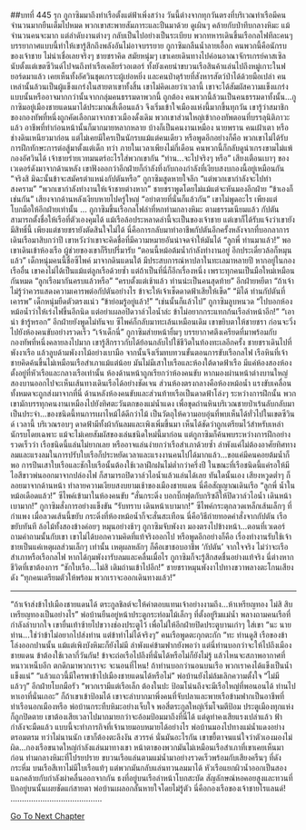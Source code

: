 ##บทที่ 445 รุก
กูกาซิมมาถึงท่าเรือตั้งแต่ฟ้าเพิ่งสว่าง
วันนี้ต่างจากทุกวันตรงที่บริเวณท่าเรือมีคนจำนวนมากยืนเต็มไปหมด พวกเขาสะพายสัมภาระและปืนมาด้วย ดูเผินๆ คล้ายกับป่าทึบกลางหิมะ แม้จำนวนคนจะมาก แต่ลำดับงานต่างๆ กลับเป็นไปอย่างเป็นระเบียบ พวกทหารเดินขึ้นเรือกลไฟทีละคนๆ บรรยากาศแบบนี้ทำให้เขารู้สึกถึงพลังอันไม่อาจบรรยาย
กูกาซิมกลืนน้ำลายเอื้อก
คนพวกนี้คือนักรบของเจ้าชาย
ไม่น่าเชื่อเลยจริงๆ ชายชราคิด สมัยหนุ่มๆ เขาเคยเดินทางไปค่อนอาณาจักรเกรย์คาสเซิล นับตั้งแต่เขตซีวินด์ไปจนถึงท่าเรือเคลียร์วอเตอร์ ทั้งยังเคยนำขบวนเรือสินค้าแล่นไปถึงหมู่เกาะในฟยอร์ดมาแล้ว เคยเห็นทั้งอัศวินชุดเกราะผู้เย่อหยิ่ง และคนป่าดุร้ายที่สังหารสัตว์ป่าได้ด้วยมือเปล่า คนเหล่านั้นล้วนเป็นผู้แข็งแกร่งในสายตาเขาทั้งสิ้น เขาไม่คิดเลยว่าเวลานี้ เขาจะได้สัมผัสความแข็งแกร่งแบบนั้นหรืออาจมากกว่านั้นจากกลุ่มคนธรรมดาพวกนี้
ถูกต้อง คนพวกนี้ล้วนเป็นคนธรรมดาทั้งนั้น...กูกาซิมอยู่เมืองชายแดนมาได้ประมาณสี่เดือนแล้ว จึงเริ่มเข้าใจเมืองแห่งนี้มากขึ้นทุกวัน เขารู้ว่าสมาชิกของกองทัพที่หนึ่งถูกคัดเลือกมาจากชาวเมืองดั้งเดิม พวกเขาส่วนใหญ่เข้ากองทัพตอนที่บรรลุนิติภาวะแล้ว อาชีพที่ทำก่อนหน้านั้นก็มากมายหลากหลาย บ้างก็เป็นคนงานเหมือง นายพราน คนเฝ้าเตา หรือช่างดินเหนียวมาก่อน แต่ไม่เคยมีใครเป็นนักรบแม้แต่คนเดียว หรือพูดอีกอย่างก็คือ พวกเขาไม่ได้รับการฝึกทักษะการต่อสู้มาตั้งแต่เด็ก
ทว่า ภายในเวลาเพียงไม่กี่เดือน คนพวกนี้ก็กลับดูน่าเกรงขามไม่แพ้กองอัศวินได้ เจ้าชายร่ายเวทมนตร์อะไรใส่พวกเขากัน
“ท่าน...จะไปจริงๆ หรือ” เสียงเตือนเบาๆ ของเวเดอร์ดังมาจากด้านหลัง เขาฟังออกว่าอีกฝ่ายก็กำลังทึ่งกับกองกำลังที่เงียบสงบกองนี้อยู่เหมือนกัน
“จริงสิ มิฉะนั้นข้าจะสมัครตำแหน่งกัปตันหรือ” กูกาซิมสูดหายใจลึก
“แต่พวกเขากำลังจะไปทำสงคราม”
“พวกเขากำลังทำงานให้เจ้าชายต่างหาก” ชายชราพูดโดยไม่แม้แต่จะหันมองอีกฝ่าย “ข้าเองก็เช่นกัน”
เสียงจากด้านหลังเงียบหายไปครู่ใหญ่ “อย่าตายที่นั่นก็แล้วกัน”
เขาไม่พูดอะไร เพียงแต่โบกมือให้อีกฝ่ายเท่านั้น
…
กูกาซิมขึ้นเรือกลไฟลำที่หกท่ามกลางหิมะ ตามธรรมเนียมแล้ว กัปตันสามารถตั้งชื่อให้เรือที่ตัวเองคุมได้ แม้เรือล้อประหลาดลำนี้จะเป็นของเจ้าชาย แต่เขาก็ได้รับแจ้งว่าเขายังมีสิทธิ์นี้
เพียงแต่ชายชรายังตัดสินใจไม่ได้
นี่คือการกลับมาทำอาชีพกัปตันอีกครั้งหลังจากที่บอกลาการเดินเรือมาสิบกว่าปี เขาหวังว่าเขาจะคิดชื่อที่มีความหมายอันน่าจดจำให้มันได้
“ลูกพี่ ท่านมาแล้ว!” พอเขาเดินเข้าห้องเรือ ผู้ช่วยของเขาก็รีบปรี่มารับ “ตอนนี้หม้อต้มน้ำกำลังทำงานอยู่ อีกประเดี๋ยวล้อก็หมุนแล้ว”
เด็กหนุ่มคนนี้ชื่อซีไพค์ มาจากดินแดนใต้ มีประสบการณ์หาปลาในทะเลมาหลายปี หากอยู่ในกองเรืออื่น เขาคงไม่ได้เป็นแม้แต่ลูกเรือด้วยซ้ำ แต่ถ้าเป็นที่นี่ก็อีกเรื่องหนึ่ง เพราะทุกคนเป็นมือใหม่เหมือนกันหมด
“ลูกเรือมากันครบแล้วหรือ”
“ครบตั้งแต่เช้าแล้ว ท่านน่ะเป็นคนสุดท้าย” อีกฝ่ายหยีตา
“ถ้าเจ้าไม่รู้ว่าควรแสดงความเคารพต่อกัปตันอย่างไร ข้าจะให้เจ้าเช็ดดาดฟ้าเสียให้เข็ด”
“มิได้ ท่านกัปตันที่เคารพ” เด็กหนุ่มยืดตัวตรงแน่ว “ข้าย่อมรู้อยู่แล้ว!”
“เช่นนั้นก็แล้วไป” กูกาซิมลูบหนวด “ไปบอกห้องหม้อน้ำว่าให้เร่งไฟขึ้นอีกนิด แต่อย่าเผลอปิดวาล์วไอน้ำล่ะ ข้าไม่อยากกระแทกก้นเรือลำหน้าอีก!”
“เอาน่า ข้ารู้หรอก” อีกฝ่ายยังพูดไม่ทันจบ ซีไพค์ก็กลับมาทะเล้นเหมือนเดิม เขาขยิบตาให้ชายชรา ก่อนจะวิ่งไปยังห้องคนขับอย่างรวดเร็ว
“เจ้าเด็กนี่” กูกาซิมส่ายหน้ายิ้มๆ บรรยากาศตึงเครียดที่มาพร้อมกับกองทัพที่หนึ่งคลายลงไปมาก เขารู้สึกราวกับได้ย้อนกลับไปใช้ชีวิตในท้องทะเลอีกครั้ง ชายชราเดินไปที่พังงาเรือ แล้วลูบด้ามพังงาไม้อย่างเบามือ จากนั้นจึงเริ่มทบทวนขั้นตอนการขับเรือกลไฟ
เรือหินที่เจ้าชายคิดค้นขึ้นไม่เหมือนเรือสำเภาแม้แต่น้อย มันไม่มีเสาใบเรือและห้องใต้ดาดฟ้าเรือ มีแค่ห้องสองห้องตั้งอยู่ที่หัวเรือและกลางเรือเท่านั้น ห้องด้านหน้าถูกเรียกว่าห้องคนขับ หากมองผ่านหน้าต่างบานใหญ่สองบานออกไปจะเห็นเส้นทางเดินเรือได้อย่างชัดเจน ส่วนห้องตรงกลางคือห้องหม้อน้ำ แรงขับเคลื่อนทั้งหมดจะถูกส่งมาจากที่นี่
ด้านหลังห้องคนขับและส่วนท้ายเรือเป็นดาดฟ้าโล่งๆ ระหว่างการฝึกนั้น พวกเขามักบรรทุกคนงานเหมืองไปยังทิศตะวันตกของแม่น้ำแดง เพื่อขุดถ่านหินบริเวณชายป่าเร้นลับกลับมาเป็นประจำ...ของชนิดนี้ทนการเผาไหม้ได้ดีกว่าไม้ เป็นวัตถุให้ความอบอุ่นที่พบเห็นได้ทั่วไปในเขตซีวินด์ เวลานี้ บริเวณรอบๆ ดาดฟ้ามีทั้งผ้ากันลมและเพิงเพิ่มขึ้นมา เห็นได้ชัดว่าถูกเตรียมไว้สำหรับเหล่านักรบโดยเฉพาะ
แม้จะไม่เคยสัมผัสของเล่นชนิดใหม่นี้มาก่อน แต่กูกาซิมก็ค้นพบระหว่างการฝึกอย่างรวดเร็วว่า เรือชนิดนี้แล่นไม่ยากเลย หรืออาจแล่นง่ายกว่าเรือสำเภาด้วยซ้ำ ลำพังแค่ไม่ต้องอาศัยทิศทางลมและแรงลมในการปรับใบเรือก็ประหยัดเวลาและแรงงานคนไปได้มากแล้ว...ขอแค่มีคนคอยต้มน้ำก็พอ การปีนเสาใบเรือและชักใบเรือนั้นต้องใช้เวลาฝึกฝนไม่ต่ำกว่าครึ่งปี ในขณะที่เรือชนิดนี้แค่รอให้มีไอสีขาวพ่นออกมาจากปล่องไฟ ก็สามารถปิดวาล์วไอน้ำแล้วแล่นได้เลย
ทันใดนั้นเอง เสียงหวูดต่ำๆ ก็ลอยมาจากด้านหน้า ทำลายความเงียบสงบยามเช้าของเมืองชายแดน
นี่คือสัญญาณเดินเรือ
“ลูกพี่ น้ำในหม้อเดือดแล้ว!” ซีไพค์เข้ามาในห้องคนขับ
“สั่นกระดิ่ง บอกบิ๊กฟุตกับกริซลีให้ปิดวาล์วไอน้ำ เดินหน้าเบามาก!” กูกาซิมสั่งการอย่างแข็งขัน
“รับทราบ เดินหน้าเบามาก!” ซีไพค์กระตุกลวดเหล็กเส้นเล็กๆ ที่กำแพง เมื่อลวดเส้นนี้ขยับ กระดิ่งที่ห้องหม้อน้ำก็จะสั่นสะเทือน นี่คือวิธีถ่ายทอดคำสั่งจากกัปตัน
เรือขยับทันที ล้อไม้ทั้งสองข้างค่อยๆ หมุนอย่างช้าๆ
กูกาซิมจับพังงา มองตรงไปข้างหน้า...ตอนที่เวเดอร์ถามคำถามนั้นกับเขา เขาไม่ได้บอกความคิดที่แท้จริงออกไป หรือพูดอีกอย่างก็คือ เรื่องทำงานรับใช้เจ้าชายเป็นแค่เหตุผลส่วนเล็กๆ เท่านั้น
เหตุผลหลักๆ ก็คือเขาชอบอาชีพ ‘กัปตัน’ จากใจจริง
ไม่ว่าจะเรือสำเภาหรือเรือกลไฟ หากได้กุมพังงารับลมและคลื่นเมื่อไร กูกาซิมก็จะรู้สึกสดชื่นอย่างแท้จริง
นี่ต่างหากชีวิตที่เขาต้องการ
“ชักใบเรือ...ไม่สิ เติมถ่านเข้าไปอีก!” ชายชราหมุนพังงาไปทางขวาพลางตะโกนเสียงดัง “ทุกคนเตรียมตัวให้พร้อม พวกเราจะออกเดินทางแล้ว!”
**********
“ถ้าเจ้าส่งข้าไปเมืองชายแดนได้ ตระกูลชิลต์จะให้ค่าตอบแทนเจ้าอย่างงามถึง...ห้าเหรียญทอง ไม่สิ สิบเหรียญทองเป็นอย่างไร” พ่อบ้านยืนอยู่หน้าประตูกระท่อมไม้เล็กๆ ที่ตั้งอยู่ริมแม่น้ำ พลางถามคนเรือที่กำลังลำบากใจ เขายื่นเท้าซ้ายไปขวางช่องประตูไว้ เพื่อไม่ให้อีกฝ่ายปิดประตูบานเก่าๆ ใส่เขา
“นะ นายท่าน...ใช่ว่าข้าไม่อยากไปส่งท่าน แต่ข้าทำไม่ได้จริงๆ” คนเรือพูดตะกุกตะกัก “ทะ ท่านดูสิ เรือของข้าโล่งออกปานนั้น แม้แต่เพิงบังหิมะก็ยังไม่มี ลำพังแค่ข้ามฟากยังพอว่า แต่นี่ท่านบอกว่าจะให้ไปถึงเมืองชายแดน ข้าต้องใช้เวลากี่วันกัน! ข้าจะถ่อเรือไปถึงที่นั่นได้หรือไม่ก็ยังไม่รู้ แล้วไหนจะสภาพอากาศที่หนาวเหน็บอีก ตกดึกมาพวกเราจะ จะนอนที่ไหน! ถ้าท่านบอกว่านอนบนเรือ พวกเราคงได้แข็งเป็นน้ำแข็งแน่”
“แล้วแถวนี้มีใครพาข้าไปเมืองชายแดนได้หรือไม่” พ่อบ้านยังไม่ล้มเลิกความตั้งใจ
“ไม่มีแล้วๆ” อีกฝ่ายโบกมือรัว “พวกเรามีแต่เรือเล็ก ต้องในปะ ป้อมโน่นถึงจะมีเรือใหญ่ที่พอนอนได้ ท่านไปหาเอาที่นั่นเถอะ”
ก็ถ้าเขาเข้าป้อมได้ เขาจะลำบากมาพึ่งคนที่จับปลาและพายเรือข้ามฟากเป็นอาชีพที่ท่าเรือนอกเมืองหรือ
พ่อบ้านกระทืบหิมะอย่างเจ็บใจ พอสี่ตระกูลใหญ่เริ่มโจมตีป้อม ประตูเมืองทุกแห่งก็ถูกปิดตาย เขาต้องเสียเวลาไปมากมายกว่าจะอ้อมป้อมมาถึงที่นี่ได้ แต่ดูท่าคงเสียแรงเปล่าแล้ว
ฟ้ากำลังจะมืดแล้ว แบบนี้จะทำภารกิจที่เจ้านายมอบหมายได้อย่างไร
พ่อบ้านมองไปทางแม่น้ำแดงอย่างตรอมตรม ทว่าไม่นานนัก เขาก็ต้องตะลึงงัน
สวรรค์ นั่นมันอะไรกัน
เขาขยี้ตาจนแน่ใจว่าตัวเองมองไม่ผิด...กองเรือขนาดใหญ่กำลังแล่นมาทางเขา หน้าตาของพวกมันไม่เหมือนเรือสำเภาที่เขาเคยเห็นมาก่อน ท่ามกลางหิมะที่โปรยปราย ขบวนเรือแล่นตามแม่น้ำมาอย่างรวดเร็วพร้อมกับเสียงครืนๆ ที่ดังกระหึ่ม บนเรือสีเทาไม่มีใบเรือแท้ๆ แต่พวกมันกลับแล่นทวนลมมาได้ หัวเรือแยกผิวน้ำออกเป็นสองแฉกคล้ายกับกำลังผ่าคลื่นออกจากกัน
ธงที่อยู่บนเรือลำหน้าโบกสะบัด สัญลักษณ์หอคอยสูงและทวนที่ปักอยู่บนนั้นเผยชัดแก่สายตา พ่อบ้านเผลอกลั้นหายใจโดยไม่รู้ตัว นี่คือกองเรือของเจ้าชายโรแลนด์!
………………………………….




[Go To Next Chapter]( ./358.md)